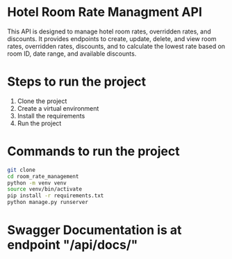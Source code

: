 # Hotel Room Rate Managment API
 This API is designed to manage hotel room rates, overridden rates, and discounts. It provides endpoints to create, update, delete, and view room rates, overridden rates, discounts, and to calculate the lowest rate based on room ID, date range, and available discounts.

# Steps to run the project
1. Clone the project
2. Create a virtual environment
3. Install the requirements
4. Run the project

# Commands to run the project
```bash
git clone
cd room_rate_management
python -m venv venv
source venv/bin/activate
pip install -r requirements.txt
python manage.py runserver
```


# Swagger Documentation is at endpoint "/api/docs/"